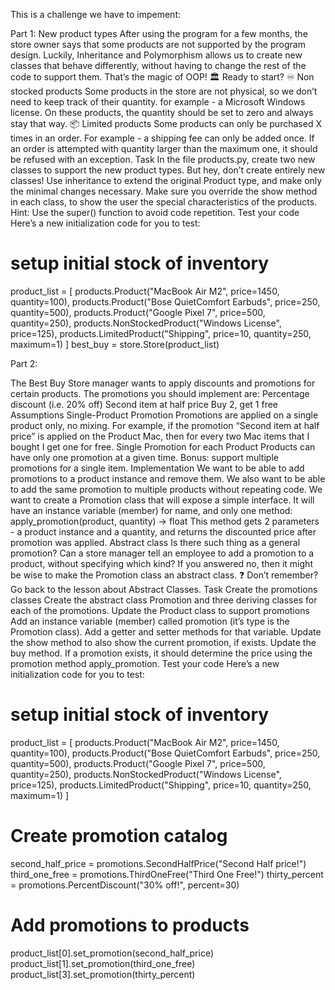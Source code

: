 This is a challenge we have to impement:

Part 1:
New product types
After using the program for a few months, the store owner says that some products are not supported by the program design.
Luckily, Inheritance and Polymorphism allows us to create new classes that behave differently, without having to change the rest of the code to support them. That’s the magic of OOP! 🏛️
Ready to start?
♾️ Non stocked products
Some products in the store are not physical, so we don’t need to keep track of their quantity. for example - a Microsoft Windows license. On these products, the quantity should be set to zero and always stay that way.
📦 Limited products
Some products can only be purchased X times in an order. For example - a shipping fee can only be added once. If an order is attempted with quantity larger than the maximum one, it should be refused with an exception.
Task
In the file products.py, create two new classes to support the new product types.
But hey, don’t create entirely new classes! Use inheritance to extend the original Product type, and make only the minimal changes necessary.
Make sure you override the show method in each class, to show the user the special characteristics of the products.
Hint: Use the super() function to avoid code repetition.
Test your code
Here’s a new initialization code for you to test:

# setup initial stock of inventory

product_list = [ products.Product("MacBook Air M2", price=1450, quantity=100),
products.Product("Bose QuietComfort Earbuds", price=250, quantity=500),
products.Product("Google Pixel 7", price=500, quantity=250),
products.NonStockedProduct("Windows License", price=125),
products.LimitedProduct("Shipping", price=10, quantity=250, maximum=1)
]
best_buy = store.Store(product_list)

Part 2:

The Best Buy Store manager wants to apply discounts and promotions for certain products. The promotions you should implement are:
Percentage discount (i.e. 20% off)
Second item at half price
Buy 2, get 1 free
Assumptions
Single-Product Promotion
Promotions are applied on a single product only, no mixing. For example, if the promotion “Second item at half price” is applied on the Product Mac, then for every two Mac items that I bought I get one for free.
Single Promotion for each Product
Products can have only one promotion at a given time.
Bonus: support multiple promotions for a single item.
Implementation
We want to be able to add promotions to a product instance and remove them. We also want to be able to add the same promotion to multiple products without repeating code.
We want to create a Promotion class that will expose a simple interface. It will have an instance variable (member) for name, and only one method:
apply_promotion(product, quantity) -> float
This method gets 2 parameters - a product instance and a quantity, and returns the discounted price after promotion was applied.
Abstract class
Is there such thing as a general promotion? Can a store manager tell an employee to add a promotion to a product, without specifying which kind?
If you answered no, then it might be wise to make the Promotion class an abstract class.
❓ Don’t remember? Go back to the lesson about Abstract Classes.
Task
Create the promotions classes
Create the abstract class Promotion and three deriving classes for each of the promotions.
Update the Product class to support promotions
Add an instance variable (member) called promotion (it’s type is the Promotion class). Add a getter and setter methods for that variable.
Update the show method to also show the current promotion, if exists.
Update the buy method. If a promotion exists, it should determine the price using the promotion method apply_promotion.
Test your code
Here’s a new initialization code for you to test:

# setup initial stock of inventory

product_list = [ products.Product("MacBook Air M2", price=1450, quantity=100),
products.Product("Bose QuietComfort Earbuds", price=250, quantity=500),
products.Product("Google Pixel 7", price=500, quantity=250),
products.NonStockedProduct("Windows License", price=125),
products.LimitedProduct("Shipping", price=10, quantity=250, maximum=1)
]

# Create promotion catalog

second_half_price = promotions.SecondHalfPrice("Second Half price!")
third_one_free = promotions.ThirdOneFree("Third One Free!")
thirty_percent = promotions.PercentDiscount("30% off!", percent=30)

# Add promotions to products

product_list[0].set_promotion(second_half_price)
product_list[1].set_promotion(third_one_free)
product_list[3].set_promotion(thirty_percent)
